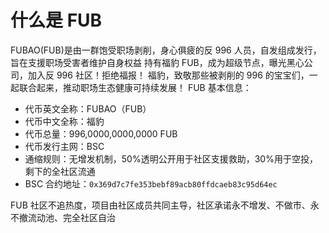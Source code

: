 # 什么是 FUB

FUBAO(FUB)是由一群饱受职场剥削，身心俱疲的反 996 人员，自发组成发行，旨在支援职场受害者维护自身权益
持有福豹 FUB，成为超级节点，曝光黑心公司，加入反 996 社区！拒绝福报！
福豹，致敬那些被剥削的 996 的宝宝们，一起联合起来，推动职场生态健康可持续发展！
FUB 基本信息：

- 代币英文全称：FUBAO（FUB）
- 代币中文全称：福豹
- 代币总量：996,0000,0000,0000 FUB
- 代币发行主网：BSC
- 通缩规则：无增发机制，50%透明公开用于社区支援救助，30%用于空投，剩下的全社区流通
- BSC 合约地址：`0x369d7c7fe353bebf89acb80ffdcaeb83c95d64ec`

FUB 社区不追热度，项目由社区成员共同主导，社区承诺永不增发、不做市、永不撤流动池、完全社区自治